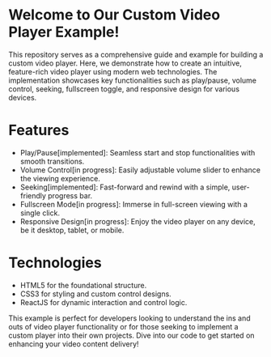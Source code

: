 # Welcome to Our Custom Video Player Example!
This repository serves as a comprehensive guide and example for building a custom video player. Here, we demonstrate how to create an intuitive, feature-rich video player using modern web technologies. The implementation showcases key functionalities such as play/pause, volume control, seeking, fullscreen toggle, and responsive design for various devices.

# Features
- Play/Pause[implemented]: Seamless start and stop functionalities with smooth transitions.
- Volume Control[in progress]: Easily adjustable volume slider to enhance the viewing experience.
- Seeking[implemented]: Fast-forward and rewind with a simple, user-friendly progress bar.
- Fullscreen Mode[in progress]: Immerse in full-screen viewing with a single click.
- Responsive Design[in progress]: Enjoy the video player on any device, be it desktop, tablet, or mobile.

# Technologies
- HTML5 for the foundational structure.
- CSS3 for styling and custom control designs.
- ReactJS for dynamic interaction and control logic.

This example is perfect for developers looking to understand the ins and outs of video player functionality or for those seeking to implement a custom player into their own projects. Dive into our code to get started on enhancing your video content delivery! 
